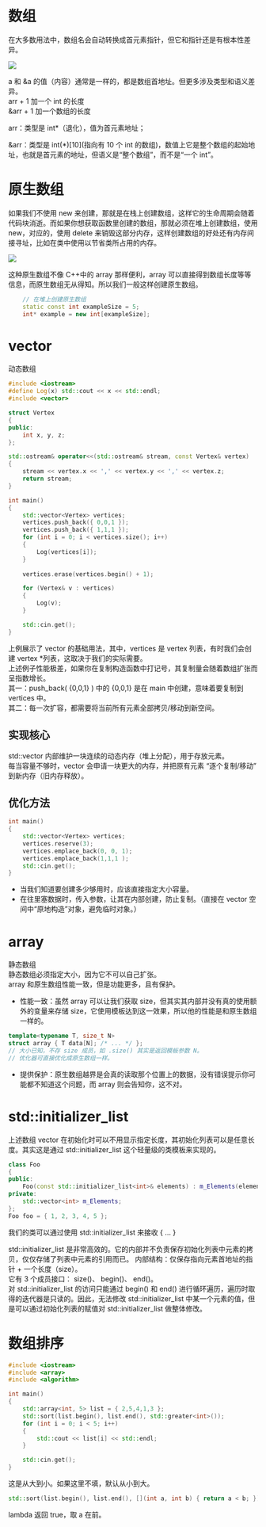# 数组

在大多数用法中，数组名会自动转换成首元素指针，但它和指针还是有根本性差异。

![](image-16.png)

a 和 &a 的值（内容）通常是一样的，都是数组首地址。但更多涉及类型和语义差异。   
arr + 1 加一个 int 的长度   
&arr + 1 加一个数组的长度  

arr：类型是 int*（退化），值为首元素地址；

&arr：类型是 int(*)[10](指向有 10 个 int 的数组)，数值上它是整个数组的起始地址，也就是首元素的地址，但语义是“整个数组”，而不是“一个 int”。

# 原生数组

如果我们不使用 new 来创建，那就是在栈上创建数组，这样它的生命周期会随着代码块消逝。而如果你想获取函数里创建的数组，那就必须在堆上创建数组，使用 new，对应的，使用 delete 来销毁这部分内存，这样创建数组的好处还有内存间接寻址，比如在类中使用以节省类所占用的内存。

![](image-17.png)

这种原生数组不像 C++中的 array 那样便利，array 可以直接得到数组长度等等信息，而原生数组无从得知。所以我们一般这样创建原生数组。
```Cpp
    // 在堆上创建原生数组
	static const int exampleSize = 5;
	int* example = new int[exampleSize];
```

# vector

动态数组

```C++
#include <iostream>
#define Log(x) std::cout << x << std::endl;
#include <vector>

struct Vertex
{
public:
	int x, y, z;
};

std::ostream& operator<<(std::ostream& stream, const Vertex& vertex)
{
	stream << vertex.x << ',' << vertex.y << ',' << vertex.z;
	return stream;
}

int main()
{
	std::vector<Vertex> vertices;
	vertices.push_back({ 0,0,1 });
	vertices.push_back({ 1,1,1 });
	for (int i = 0; i < vertices.size(); i++)
	{
		Log(vertices[i]);
	}
	
	vertices.erase(vertices.begin() + 1);

	for (Vertex& v : vertices)
	{
		Log(v);
	}

	std::cin.get();
}
```

上例展示了 vector 的基础用法，其中，vertices 是 vertex 列表，有时我们会创建 vertex *列表，这取决于我们的实际需要。  
上述例子性能极差，如果你在复制构造函数中打记号，其复制量会随着数组扩张而呈指数增长。  
其一：push_back( {0,0,1} ) 中的 {0,0,1} 是在 main 中创建，意味着要复制到 vertices 中。  
其二：每一次扩容，都需要将当前所有元素全部拷贝/移动到新空间。  

## 实现核心

std::vector 内部维护一块连续的动态内存（堆上分配），用于存放元素。  
每当容量不够时，vector 会申请一块更大的内存，并把原有元素 “逐个复制/移动” 到新内存（旧内存释放）。  

## 优化方法

```C++
int main()
{
	std::vector<Vertex> vertices;
	vertices.reserve(3);
	vertices.emplace_back(0, 0, 1);
	vertices.emplace_back(1,1,1 );
	std::cin.get();
}
```
- 当我们知道要创建多少够用时，应该直接指定大小容量。
- 在往里塞数据时，传入参数，让其在内部创建，防止复制。（直接在 vector 空间中“原地构造”对象，避免临时对象。）

# array

静态数组  
静态数组必须指定大小，因为它不可以自己扩张。  
array 和原生数组性能一致，但是功能更多，且有保护。  
- 性能一致：虽然 array 可以让我们获取 size，但其实其内部并没有真的使用额外的变量来存储 size，它使用模板达到这一效果，所以他的性能是和原生数组一样的。

```Cpp
template<typename T, size_t N>  
struct array { T data[N]; /* ... */ };  
// 大小已知，不存 size 成员，如 .size() 其实是返回模板参数 N。
// 优化器可直接优化成原生数组一样。
```

- 提供保护：原生数组越界是会真的读取那个位置上的数据，没有错误提示你可能都不知道这个问题，而 array 则会告知你，这不对。

# std::initializer_list

上述数组 vector 在初始化时可以不用显示指定长度，其初始化列表可以是任意长度。其实这是通过 std::initializer_list 这个轻量级的类模板来实现的。

```Cpp
class Foo
{
public:
    Foo(const std::initializer_list<int>& elements) : m_Elements(elements) {}
private:
	std::vector<int> m_Elements;
};
Foo foo = { 1, 2, 3, 4, 5 };
```

我们的类可以通过使用 std::initializer_list 来接收 { … }

std::initializer_list 是非常高效的。它的内部并不负责保存初始化列表中元素的拷贝，仅仅存储了列表中元素的引用而已。
内部结构：仅保存指向元素首地址的指针 + 一个长度（size）。    
它有 3 个成员接口： size()、 begin()、 end()。  
对 std::initializer_list 的访问只能通过 begin() 和 end() 进行循环遍历，遍历时取得的迭代器是只读的。因此，无法修改 std::initializer_list 中某一个元素的值，但是可以通过初始化列表的赋值对 std::initializer_list 做整体修改。  

# 数组排序

```Cpp
#include <iostream>
#include <array>
#include <algorithm>

int main()
{
	std::array<int, 5> list = { 2,5,4,1,3 };
	std::sort(list.begin(), list.end(), std::greater<int>());
	for (int i = 0; i < 5; i++)
	{
		std::cout << list[i] << std::endl;
	}

	std::cin.get();
}
```
这是从大到小。如果这里不填，默认从小到大。
```C++
std::sort(list.begin(), list.end(), [](int a, int b) { return a < b; });
```
lambda 返回 true，取 a 在前。
